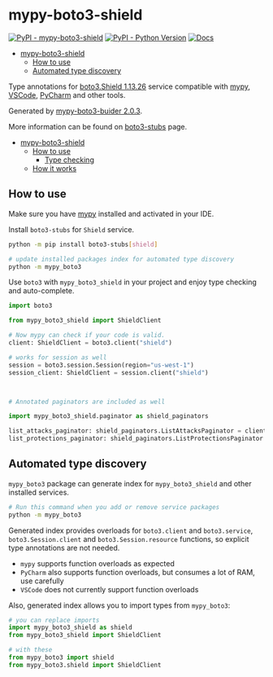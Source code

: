 # mypy-boto3-shield

[![PyPI - mypy-boto3-shield](https://img.shields.io/pypi/v/mypy-boto3-shield.svg?color=blue)](https://pypi.org/project/mypy-boto3-shield)
[![PyPI - Python Version](https://img.shields.io/pypi/pyversions/mypy-boto3-shield.svg?color=blue)](https://pypi.org/project/mypy-boto3-shield)
[![Docs](https://img.shields.io/readthedocs/mypy-boto3-builder.svg?color=blue)](https://mypy-boto3-builder.readthedocs.io/)

- [mypy-boto3-shield](#mypy-boto3-shield)
  - [How to use](#how-to-use)
  - [Automated type discovery](#automated-type-discovery)


Type annotations for
[boto3.Shield 1.13.26](https://boto3.amazonaws.com/v1/documentation/api/1.13.26/reference/services/shield.html#Shield) service
compatible with [mypy](https://github.com/python/mypy), [VSCode](https://code.visualstudio.com/),
[PyCharm](https://www.jetbrains.com/pycharm/) and other tools.

Generated by [mypy-boto3-buider 2.0.3](https://github.com/vemel/mypy_boto3_builder).

More information can be found on [boto3-stubs](https://pypi.org/project/boto3-stubs/) page.

- [mypy-boto3-shield](#mypy-boto3-shield)
  - [How to use](#how-to-use)
    - [Type checking](#type-checking)
  - [How it works](#how-it-works)

## How to use

Make sure you have [mypy](https://github.com/python/mypy) installed and activated in your IDE.

Install `boto3-stubs` for `Shield` service.

```bash
python -m pip install boto3-stubs[shield]

# update installed packages index for automated type discovery
python -m mypy_boto3
```

Use `boto3` with `mypy_boto3_shield` in your project and enjoy type checking and auto-complete.

```python
import boto3

from mypy_boto3_shield import ShieldClient

# Now mypy can check if your code is valid.
client: ShieldClient = boto3.client("shield")

# works for session as well
session = boto3.session.Session(region="us-west-1")
session_client: ShieldClient = session.client("shield")



# Annotated paginators are included as well

import mypy_boto3_shield.paginator as shield_paginators

list_attacks_paginator: shield_paginators.ListAttacksPaginator = client.get_paginator("list_attacks")
list_protections_paginator: shield_paginators.ListProtectionsPaginator = client.get_paginator("list_protections")
```

## Automated type discovery

`mypy_boto3` package can generate index for `mypy_boto3_shield` and other installed services.

```bash
# Run this command when you add or remove service packages
python -m mypy_boto3
```

Generated index provides overloads for `boto3.client` and `boto3.service`,
`boto3.Session.client` and `boto3.Session.resource` functions,
so explicit type annotations are not needed.

- `mypy` supports function overloads as expected
- `PyCharm` also supports function overloads, but consumes a lot of RAM, use carefully
- `VSCode` does not currently support function overloads

Also, generated index allows you to import types from `mypy_boto3`:

```python
# you can replace imports
import mypy_boto3_shield as shield
from mypy_boto3_shield import ShieldClient

# with these
from mypy_boto3 import shield
from mypy_boto3.shield import ShieldClient
```